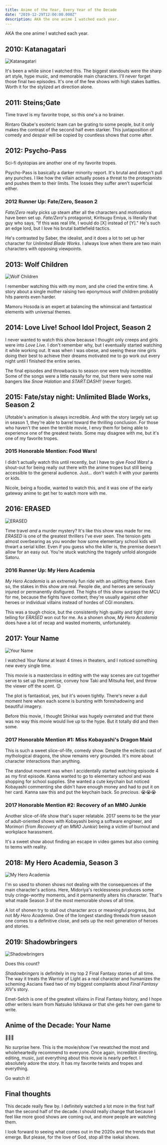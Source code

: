 ```yaml
---
title: Anime of the Year, Every Year of the Decade
date: "2019-12-29T12:00:00.000Z"
description: AKA the one anime I watched each year.
---
```


AKA the one anime I watched each year.

## 2010: Katanagatari

![Katanagatari](./katanagatari.jpg)

It's been a while since I watched this. The biggest standouts were the sharp art style, hype music, and memorable main characters. I'll never forget those final two episodes. It's one of the few shows with high stakes battles. Worth it for the stylized art direction alone.

## 2011: Steins;Gate

Time travel is my favorite trope, so this one's a no brainer.

Rintaro Okabe's esoteric team can be grating to some people, but it only makes the contrast of the second half even starker. This juxtaposition of comedy and despair will be copied by countless shows that come after.


## 2012: Psycho-Pass

Sci-fi dystopias are another one of my favorite tropes.

Psycho-Pass is basically a darker minority report. It's brutal and doesn't pull any punches. I like how the villain actually poses a threat to the protagonists and pushes them to their limits. The losses they suffer aren't superficial either.

### 2012 Runner Up: Fate/Zero, Season 2

_Fate/Zero_ really picks up steam after all the characters and motivations have been set up. _Fate/Zero_'s protagonist, Kiritsugu Emiya, is literally that guy who says, "If this was real life, I would do [X] instead of [Y]." He's such an edge lord, but I love his brutal battlefield tactics.

He's contrasted by Saber, the idealist, and it does a lot to set up her character for _Unlimited Blade Works_. I always love when there are two main characters with opposing viewpoints.

## 2013: Wolf Children

![Wolf Children](./wolf-children.jpg)

I remember watching this with my mom, and she cried the entire time. A story about a single mother raising two eponymous wolf children probably hits parents even harder.

Mamoru Hosoda is an expert at balancing the whimsical and fantastical elements with universal themes.

## 2014: Love Live! School Idol Project, Season 2

I never wanted to watch this show because I thought only creeps and girls were into _Love Live_. I don't remember why, but I eventually started watching it while working out. It was when I was obese, and seeing these nine girls doing their best to achieve their dreams motivated me to go work out every night until I finished the entire series.

The final episodes and throwbacks to season one were truly incredible. Some of the songs were a little nasally for me, but there were some real bangers like _Snow Halation_ and _START:DASH!!_ (never forget). 

## 2015: Fate/stay night: Unlimited Blade Works, Season 2

Ufotable's animation is always incredible. And with the story largely set up in season 1, they're able to barrel toward the thrilling conclusion. For those who haven't the seen the terrible movie, I envy them for being able to experience one of the greatest twists. Some may disagree with me, but it's one of my favorite tropes.

### 2015 Honorable Mention: Food Wars!

I didn't actually watch this until recently, but I have to give _Food Wars!_ a shout-out for being really out there with the anime tropes but still being accessible to the general audience. Just... don't watch it with your parents or kids.

Nicole, being a foodie, wanted to watch this, and it was one of the early gateway anime to get her to watch more with me.

## 2016: ERASED

![ERASED](./erased.jpg)

Time travel _and_ a murder mystery? It's like this show was made for me. _ERASED_ is one of the greatest thrillers I've ever seen. The tension gets almost overbearing as you wonder how some elementary school kids will thwart a serial killer. Even if you guess who the killer is, the premise doesn't allow for an easy out. You're stuck watching the tragedy unfold alongside Satoru.

### 2016 Runner Up: My Hero Academia

_My Hero Academia_ is an extremely fun ride with an uplifting theme. Even so, the stakes in this show are real. People die, and heroes are seriously injured or permanently disfigured. The highs of this show surpass the MCU for me, because the fights have context; they're usually against other heroes or individual villains instead of hordes of CGI monsters.

This was a tough choice, but the consistently high quality and tight story telling for _ERASED_ won out for me. As a shonen show, _My Hero Academia_ does have a lot of recap and wasted moments, unfortunately.

## 2017: Your Name

![Your Name](./your-name.jpg)

I watched _Your Name_ at least 4 times in theaters, and I noticed something new every single time.

This movie is a masterclass in editing with the way scenes are cut together serve to set up the premise, convey how Taki and Mitsuha feel, and throw the viewer off the scent. 😉

The plot is fantastical, yes, but it's woven tightly. There's never a dull moment here when each scene is bursting with foreshadowing and beautiful imagery. 

Before this movie, I thought Shinkai was hugely overrated and that there was no way this movie would live up to the hype. But it totally did and then some.

### 2017 Honorable Mention #1: Miss Kobayashi's Dragon Maid

This is such a sweet slice-of-life, comedy show. Despite the eclectic cast of mythological dragons, the show remains very grounded. It's more about character interactions than anything.

The standout moment was when I accidentally started watching episode 4 as my first episode. Kanna wanted to go to elementary school and was shopping for school supplies. She wanted a cute keychain but noticed Kobayashi commenting she didn't have enough money and had to put it on her card. Kanna saw this and put the keychain back. So _precious_. 😭😭😭

### 2017 Honorable Mention #2: Recovery of an MMO Junkie

Another slice-of-life show that's super relatable. 2017 seems to be the year of adult-oriented shows with Kobayashi being a software engineer, and Morimori (from _Recovery of an MMO Junkie_) being a victim of burnout and workplace harassment.

It's a sweet show about finding an escape in video games but also coming to terms with reality.

## 2018: My Hero Academia, Season 3

![My Hero Academia](./my-hero-academia.jpg)

I'm so used to shonen shows not dealing with the consequences of the main character's actions. Here, Midoriya's recklessness produces some truly cringe-worthy moments, and it permanently alters his character. That's what made Season 3 of the most memorable shows of all time.

A lot of shonen try to stall out character arcs or meaningful progress, but not _My Hero Academia_. One of the longest standing threads from season one comes to a definitive close, and sets up the next generation of heroes and stories.

## 2019: Shadowbringers 

![Shadowbringers](./shadowbringers2.jpg)

Does this count?

_Shadowbringers_ is definitely in my top 2 Final Fantasy stories of all time. The way it treats the Warrior of Light as a real character and humanizes the scheming Ascians fixed two of my biggest complaints about _Final Fantasy XIV_'s story.

Emet-Selch is one of the greatest villains in Final Fantasy history, and I hope other writers learn from Natsuko Ishikawa or that she gets her own game to write.

## Anime of the Decade: Your Name

🎉🎉🎉

No surprise here. This is the movie/show I've rewatched the most and wholeheartedly recommend to everyone. Once again, incredible directing, editing, music, just everything about this movie is nearly perfect. I absolutely adore the story. It has my favorite twists and tropes and everything.

Go watch it!

## Final thoughts

This decade really flew by. I definitely watched a lot more in the first half than the second half of the decade. I should really change that because I feel like more good shows are coming out, and more people are watching them.

I look forward to seeing what comes out in the 2020s and the trends that emerge. But please, for the love of God, stop all the isekai shows.
